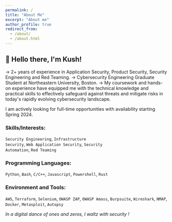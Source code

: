 ```yaml
---
permalink: /
title: "About Me"
excerpt: "About me"
author_profile: true
redirect_from: 
  - /about/
  - /about.html
---
```

## 👋 Hello there, I'm Kush!

-> 2+ years of experience in Application Security, Product Security, Security Engineering and Red Teaming.
-> Cybersecurity Engineering Graduate Student at Northeastern University, Boston.
-> My coursework and hands-on experience have equipped me with the technical knowledge and practical skills to effectively safeguard    against threats and mitigate risks in today's rapidly evolving cybersecurity landscape.


I am actively looking for full-time opportunities with availability starting Spring 2024.

### Skills/Interests:
<code>Security Engineering</code>, <code>Infrastructure Security</code>, <code>Web Application Security</code>, <code>Security Automation</code>, <code>Red Teaming</code>

### Programming Languages: 
<code>Python</code>, <code>Bash</code>, <code>C/C++</code>, <code>Javascript</code>, <code>Powershell</code>, <code>Rust</code>

### Environment and Tools: 
<code>AWS</code>, <code>Terraform</code>, <code>Selenium</code>, <code>OWASP ZAP</code>, <code>OWASP Amass</code>, <code>Burpsuite</code>, <code>Wireshark</code>, <code>NMAP</code>, <code>Docker</code>, <code>Metasploit</code>, <code>Autopsy</code>

*In a digital dance of ones and zeros, I waltz with security !*
